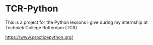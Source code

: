 # TCR-Python

This is a project for the Python lessons I give during my internship at Techniek College Rotterdam (TCR)


https://www.practicepython.org/